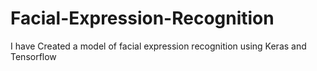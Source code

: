 # Facial-Expression-Recognition
I have Created a model of facial expression recognition using Keras and Tensorflow
